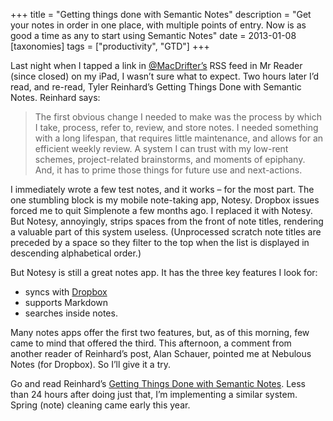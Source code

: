 +++
title = "Getting things done with Semantic Notes"
description = "Get your notes in order in one place, with multiple points of entry. Now is as good a time as any to start using Semantic Notes"
date = 2013-01-08
[taxonomies]
tags = ["productivity", "GTD"]
+++

Last night when I tapped a link in [@MacDrifter’s](http://macdrifter.com/) RSS feed in Mr Reader (since closed) on my iPad, I wasn’t sure what to expect. Two hours later I’d read, and re-read, Tyler Reinhard’s Getting Things Done with Semantic Notes. Reinhard says:

> The first obvious change I needed to make was the process by which I take, process, refer to, review, and store notes. I needed something with a long lifespan, that requires little maintenance, and allows for an efficient weekly review. A system I can trust with my low-rent schemes, project-related brainstorms, and moments of epiphany. And, it has to prime those things for future use and next-actions.

I immediately wrote a few test notes, and it works – for the most part. The one stumbling block is my mobile note-taking app, Notesy. Dropbox issues forced me to quit Simplenote a few months ago. I replaced it with Notesy. But Notesy, annoyingly, strips spaces from the front of note titles, rendering a valuable part of this system useless. (Unprocessed scratch note titles are preceded by a space so they filter to the top when the list is displayed in descending alphabetical order.)

But Notesy is still a great notes app. It has the three key features I look for:

*   syncs with [Dropbox](http://db.tt/jw9tyCz) 
*   supports Markdown 
*   searches inside notes.

Many notes apps offer the first two features, but, as of this morning, few came to mind that offered the third. This afternoon, a comment from another reader of Reinhard’s post, Alan Schauer, pointed me at Nebulous Notes (for Dropbox). So I’ll give it a try.

Go and read Reinhard’s [Getting Things Done with Semantic Notes](http://semanot.es). Less than 24 hours after doing just that, I’m implementing a similar system. Spring (note) cleaning came early this year.
